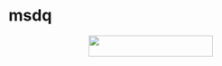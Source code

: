 # msdq

<p align="center"><a href="https://dashboard.heroku.com/new?template=https://github.com/msdzul/msdq"> <img src="https://img.shields.io/badge/Deploy%20On%20Heroku-black?style=for-the-badge&logo=heroku" width="220" height="38.45"/></a></p>

